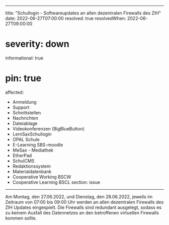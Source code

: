 
---
title: "Schullogin - Softwareupdates an allen dezentralen Firewalls des ZIH"
date: 2022-06-27T07:00:00
resolved: true
resolvedWhen: 2022-06-27T09:00:00
# severity: down
informational: true
# pin: true 
affected:
- Anmeldung
- Support
- Schnittstellen
- Nachrichten
- Dateiablage
- Videokonferenzen (BigBlueButton)
- LernSaxSchullogin
- OPAL Schule
- E-Learning SBS-moodle
- MeSax - Mediathek
- EtherPad
- SchulCMS
- Redaktionssystem
- Materialdatenbank
- Cooperative Working BSCW
- Cooperative Learning BSCL
section: issue
---

Am Montag, den 27.06.2022, und Dienstag, den 28.06.2022, jeweils im Zeitraum von 07:00 bis 09:00 Uhr werden an allen dezentralen Firewalls des ZIH Updates eingespielt. Die Firewalls sind redundant ausgelegt, sodass es zu keinem Ausfall des Datennetzes an den betroffenen virtuellen Firewalls kommen sollte.
